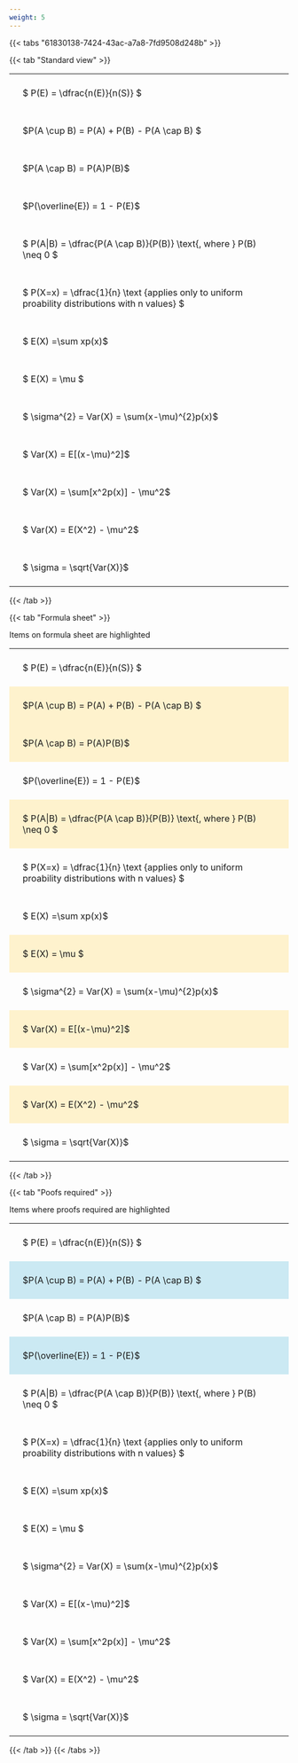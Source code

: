 ```yaml
---
weight: 5
---
```


{{< tabs "61830138-7424-43ac-a7a8-7fd9508d248b" >}}

{{< tab "Standard view" >}}

<style type="text/css">
#T_7fe20 th.col_heading {
  text-align: left;
  font-size: 1em;
}
#T_7fe20 td {
  text-align: left;
  font-size: 1em;
  padding: 1.5em;
}
</style>
<table id="T_7fe20">
  <thead>
  </thead>
  <tbody>
    <tr>
      <td id="T_7fe20_row0_col0" class="data row0 col0" >$ P(E) = \dfrac{n(E)}{n(S)} $</td>
    </tr>
    <tr>
      <td id="T_7fe20_row1_col0" class="data row1 col0" >$P(A \cup B) = P(A) + P(B) - P(A \cap B) $</td>
    </tr>
    <tr>
      <td id="T_7fe20_row2_col0" class="data row2 col0" >$P(A \cap B)  = P(A)P(B)$</td>
    </tr>
    <tr>
      <td id="T_7fe20_row3_col0" class="data row3 col0" >$P(\overline{E}) = 1 - P(E)$</td>
    </tr>
    <tr>
      <td id="T_7fe20_row4_col0" class="data row4 col0" >$ P(A|B) = \dfrac{P(A \cap B)}{P(B)} \text{, where } P(B) \neq 0 $</td>
    </tr>
    <tr>
      <td id="T_7fe20_row5_col0" class="data row5 col0" >$ P(X=x) =  \dfrac{1}{n} 
\text {applies only to uniform proability distributions with n values} $</td>
    </tr>
    <tr>
      <td id="T_7fe20_row6_col0" class="data row6 col0" >$ E(X) =\sum xp(x)$</td>
    </tr>
    <tr>
      <td id="T_7fe20_row7_col0" class="data row7 col0" >$ E(X) = \mu $</td>
    </tr>
    <tr>
      <td id="T_7fe20_row8_col0" class="data row8 col0" >$ \sigma^{2} = Var(X) = \sum(x-\mu)^{2}p(x)$</td>
    </tr>
    <tr>
      <td id="T_7fe20_row9_col0" class="data row9 col0" >$ Var(X) = E[(x-\mu)^2]$</td>
    </tr>
    <tr>
      <td id="T_7fe20_row10_col0" class="data row10 col0" >$ Var(X) = \sum[x^2p(x)] - \mu^2$</td>
    </tr>
    <tr>
      <td id="T_7fe20_row11_col0" class="data row11 col0" >$ Var(X) = E(X^2) - \mu^2$</td>
    </tr>
    <tr>
      <td id="T_7fe20_row12_col0" class="data row12 col0" >$ \sigma = \sqrt{Var(X)}$</td>
    </tr>
  </tbody>
</table>
{{< /tab >}}

{{< tab "Formula sheet" >}}

Items on formula sheet are highlighted 
<br>
<style type="text/css">
#T_19764 th.col_heading {
  text-align: left;
  font-size: 1em;
}
#T_19764 td {
  text-align: left;
  font-size: 1em;
  padding: 1.5em;
}
#T_19764_row0_col0, #T_19764_row3_col0, #T_19764_row5_col0, #T_19764_row6_col0, #T_19764_row8_col0, #T_19764_row10_col0, #T_19764_row12_col0 {
  background-color: rgba(0,0,0,0);
}
#T_19764_row1_col0, #T_19764_row2_col0, #T_19764_row4_col0, #T_19764_row7_col0, #T_19764_row9_col0, #T_19764_row11_col0 {
  background-color: rgba(255,194,10, 0.2);
}
</style>
<table id="T_19764">
  <thead>
  </thead>
  <tbody>
    <tr>
      <td id="T_19764_row0_col0" class="data row0 col0" >$ P(E) = \dfrac{n(E)}{n(S)} $</td>
    </tr>
    <tr>
      <td id="T_19764_row1_col0" class="data row1 col0" >$P(A \cup B) = P(A) + P(B) - P(A \cap B) $</td>
    </tr>
    <tr>
      <td id="T_19764_row2_col0" class="data row2 col0" >$P(A \cap B)  = P(A)P(B)$</td>
    </tr>
    <tr>
      <td id="T_19764_row3_col0" class="data row3 col0" >$P(\overline{E}) = 1 - P(E)$</td>
    </tr>
    <tr>
      <td id="T_19764_row4_col0" class="data row4 col0" >$ P(A|B) = \dfrac{P(A \cap B)}{P(B)} \text{, where } P(B) \neq 0 $</td>
    </tr>
    <tr>
      <td id="T_19764_row5_col0" class="data row5 col0" >$ P(X=x) =  \dfrac{1}{n} 
\text {applies only to uniform proability distributions with n values} $</td>
    </tr>
    <tr>
      <td id="T_19764_row6_col0" class="data row6 col0" >$ E(X) =\sum xp(x)$</td>
    </tr>
    <tr>
      <td id="T_19764_row7_col0" class="data row7 col0" >$ E(X) = \mu $</td>
    </tr>
    <tr>
      <td id="T_19764_row8_col0" class="data row8 col0" >$ \sigma^{2} = Var(X) = \sum(x-\mu)^{2}p(x)$</td>
    </tr>
    <tr>
      <td id="T_19764_row9_col0" class="data row9 col0" >$ Var(X) = E[(x-\mu)^2]$</td>
    </tr>
    <tr>
      <td id="T_19764_row10_col0" class="data row10 col0" >$ Var(X) = \sum[x^2p(x)] - \mu^2$</td>
    </tr>
    <tr>
      <td id="T_19764_row11_col0" class="data row11 col0" >$ Var(X) = E(X^2) - \mu^2$</td>
    </tr>
    <tr>
      <td id="T_19764_row12_col0" class="data row12 col0" >$ \sigma = \sqrt{Var(X)}$</td>
    </tr>
  </tbody>
</table>
{{< /tab >}}

{{< tab "Poofs required" >}}

Items where proofs required are highlighted 
<br>
<style type="text/css">
#T_a4f1d th.col_heading {
  text-align: left;
  font-size: 1em;
}
#T_a4f1d td {
  text-align: left;
  font-size: 1em;
  padding: 1.5em;
}
#T_a4f1d_row0_col0, #T_a4f1d_row2_col0, #T_a4f1d_row4_col0, #T_a4f1d_row5_col0, #T_a4f1d_row6_col0, #T_a4f1d_row7_col0, #T_a4f1d_row8_col0, #T_a4f1d_row9_col0, #T_a4f1d_row10_col0, #T_a4f1d_row11_col0, #T_a4f1d_row12_col0 {
  background-color: rgba(0,0,0,0);
}
#T_a4f1d_row1_col0, #T_a4f1d_row3_col0 {
  background-color: rgba(0,150,200, 0.2);
}
</style>
<table id="T_a4f1d">
  <thead>
  </thead>
  <tbody>
    <tr>
      <td id="T_a4f1d_row0_col0" class="data row0 col0" >$ P(E) = \dfrac{n(E)}{n(S)} $</td>
    </tr>
    <tr>
      <td id="T_a4f1d_row1_col0" class="data row1 col0" >$P(A \cup B) = P(A) + P(B) - P(A \cap B) $</td>
    </tr>
    <tr>
      <td id="T_a4f1d_row2_col0" class="data row2 col0" >$P(A \cap B)  = P(A)P(B)$</td>
    </tr>
    <tr>
      <td id="T_a4f1d_row3_col0" class="data row3 col0" >$P(\overline{E}) = 1 - P(E)$</td>
    </tr>
    <tr>
      <td id="T_a4f1d_row4_col0" class="data row4 col0" >$ P(A|B) = \dfrac{P(A \cap B)}{P(B)} \text{, where } P(B) \neq 0 $</td>
    </tr>
    <tr>
      <td id="T_a4f1d_row5_col0" class="data row5 col0" >$ P(X=x) =  \dfrac{1}{n} 
\text {applies only to uniform proability distributions with n values} $</td>
    </tr>
    <tr>
      <td id="T_a4f1d_row6_col0" class="data row6 col0" >$ E(X) =\sum xp(x)$</td>
    </tr>
    <tr>
      <td id="T_a4f1d_row7_col0" class="data row7 col0" >$ E(X) = \mu $</td>
    </tr>
    <tr>
      <td id="T_a4f1d_row8_col0" class="data row8 col0" >$ \sigma^{2} = Var(X) = \sum(x-\mu)^{2}p(x)$</td>
    </tr>
    <tr>
      <td id="T_a4f1d_row9_col0" class="data row9 col0" >$ Var(X) = E[(x-\mu)^2]$</td>
    </tr>
    <tr>
      <td id="T_a4f1d_row10_col0" class="data row10 col0" >$ Var(X) = \sum[x^2p(x)] - \mu^2$</td>
    </tr>
    <tr>
      <td id="T_a4f1d_row11_col0" class="data row11 col0" >$ Var(X) = E(X^2) - \mu^2$</td>
    </tr>
    <tr>
      <td id="T_a4f1d_row12_col0" class="data row12 col0" >$ \sigma = \sqrt{Var(X)}$</td>
    </tr>
  </tbody>
</table>
{{< /tab >}}
{{< /tabs >}}
